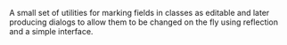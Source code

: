 A small set of utilities for marking fields in classes as editable and later
producing dialogs to allow them to be changed on the fly using reflection and
a simple interface.